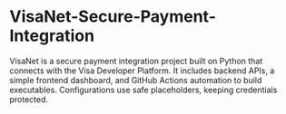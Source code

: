 # VisaNet-Secure-Payment-Integration
VisaNet is a secure payment integration project built on Python that connects with the Visa Developer Platform. It includes backend APIs, a simple frontend dashboard, and GitHub Actions automation to build executables. Configurations use safe placeholders, keeping credentials protected.
